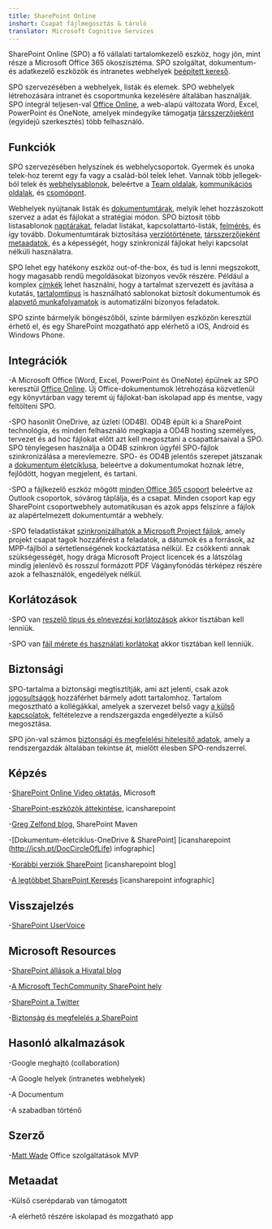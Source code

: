 ```yaml
---
title: SharePoint Online
inshort: Csapat fájlmegosztás & tároló
translator: Microsoft Cognitive Services
---
```



SharePoint Online (SPO) a fő vállalati tartalomkezelő eszköz, hogy jön, mint része a Microsoft Office 365 ökoszisztéma. SPO szolgáltat, dokumentum- és adatkezelő eszközök és intranetes webhelyek [beépített kereső](http://icsh.pt/HowToSPSearch).

SPO szervezésében a webhelyek, listák és elemek. SPO webhelyek létrehozására intranet és csoportmunka kezelésére általában használják. SPO integrál teljesen-val [Office Online](https://technet.microsoft.com/en-us/library/word-online-service-description.aspx), a web-alapú változata Word, Excel, PowerPoint és OneNote, amelyek mindegyike támogatja [társszerzőjeként](http://icsh.pt/CoAuthoring) (egyidejű szerkesztés) több felhasználó.

Funkciók
---------

SPO szervezésében helyszínek és webhelycsoportok. Gyermek és unoka telek-hoz teremt egy fa vagy a család-ból telek lehet. Vannak több jellegek-ból telek és [webhelysablonok](https://support.office.com/en-us/article/Using-templates-to-create-different-kinds-of-SharePoint-sites-449eccec-ff99-4cf3-b62e-dcfee37e8da4), beleértve a [Team oldalak](https://support.office.com/en-us/article/what-is-a-sharepoint-team-site-75545757-36c3-46a7-beed-0aaa74f0401e), [kommunikációs oldalak](https://support.office.com/en-us/article/what-is-a-sharepoint-communication-site-94a33429-e580-45c3-a090-5512a8070732), és [csomópont](https://docs.microsoft.com/en-us/sharepoint/dev/features/hub-site/hub-site-overview).

Webhelyek nyújtanak listák és [dokumentumtárak](http://icsh.pt/SPDocLibs), melyik lehet hozzászokott szervez a adat és fájlokat a stratégiai módon. SPO biztosít több listasablonok [naptárakat](https//icsh.pt/SPCalendars), feladat listákat, kapcsolattartó-listák, [felmérés](http://icsh.pt/SPSurveyIntro), és így tovább. Dokumentumtárak biztosítása [verziótörténete](http://icsh.pt/VersionHistory), [társszerzőjeként](http://icsh.pt/CoAuthoring) [metaadatok](http://icsh.pt/MetadataGuide), és a képességét, hogy szinkronizál fájlokat helyi kapcsolat nélküli használatra.

SPO lehet egy hatékony eszköz out-of-the-box, és tud is lenni megszokott, hogy magasabb rendű megoldásokat bizonyos vevők részére. Például a komplex [címkék](http://sharepointmaven.com/2-ways-to-design-sharepoint-taxonomy-for-an-organization/) lehet használni, hogy a tartalmat szervezett és javítása a kutatás, [tartalomtípus](https://technet.microsoft.com/en-us/library/cc262735.aspx) is használható sablonokat biztosít dokumentumok és [alapvető munkafolyamatok](http://sharepointmaven.com/4-things-to-do-before-creating-a-workflow-in-sharepoint-and-office-365/) is automatizálni bizonyos feladatok.

SPO szinte bármelyik böngészőből, szinte bármilyen eszközön keresztül érhető el, és egy SharePoint mozgatható app elérhető a iOS, Android és Windows Phone.

Integrációk
---------

-A Microsoft Office (Word, Excel, PowerPoint és OneNote) épülnek az SPO keresztül [Office Online](https://technet.microsoft.com/en-us/library/word-online-service-description.aspx). Új Office-dokumentumok létrehozása közvetlenül egy könyvtárban vagy teremt új fájlokat-ban iskolapad app és mentse, vagy feltölteni SPO.

-SPO hasonlít OneDrive, az üzleti (OD4B). OD4B épült ki a SharePoint technológia, és minden felhasználó megkapja a OD4B hosting személyes, tervezet és ad hoc fájlokat előtt azt kell megosztani a csapattársaival a SPO. SPO ténylegesen használja a OD4B szinkron ügyfél SPO-fájlok szinkronizálása a merevlemezre. SPO- és OD4B jelentős szerepet játszanak a [dokumentum életciklusa](http://icsh.pt/DocCircleOfLife), beleértve a dokumentumokat hoznak létre, fejlődött, hogyan megjelent, és tartani.

-SPO a fájlkezelő eszköz mögött [minden Office 365 csoport](http://icsh.pt/O365groups) beleértve az Outlook csoportok, sóvárog táplálja, és a csapat. Minden csoport kap egy SharePoint csoportwebhely automatikusan és azok apps felszínre a fájlok az alapértelmezett dokumentumtár a webhely.

-SPO feladatlistákat [szinkronizálhatók a Microsoft Project fájlok](http://icsh.pt/MPPtoSharePoint), amely projekt csapat tagok hozzáférést a feladatok, a dátumok és a források, az MPP-fájlból a sértetlenségének kockáztatása nélkül. Ez csökkenti annak szükségességét, hogy drága Microsoft Project licencek és a látszólag mindig jelenlévő és rosszul formázott PDF Vágányfonódás térképez részére azok a felhasználók, engedélyek nélkül.

Korlátozások
---------

-SPO van [reszelő típus és elnevezési korlátozások](http://icsh.pt/SPFileTypeLimits) akkor tisztában kell lenniük.

-SPO van [fájl mérete és használati korlátokat](http://icsh.pt/SPUseLimits) akkor tisztában kell lenniük.

Biztonsági
---------

SPO-tartalma a biztonsági megtisztítják, ami azt jelenti, csak azok [jogosultságok](http://icsh.pt/PermissionsInSP) hozzáférhet bármely adott tartalomhoz. Tartalom megosztható a kollégákkal, amelyek a szervezet belső vagy [a külső kapcsolatok](http://icsh.pt/ExternalSharing), feltételezve a rendszergazda engedélyezte a külső megosztása.

SPO jön-val számos [biztonsági és megfelelési hitelesítő adatok](https://blogs.technet.microsoft.com/wbaer/2017/03/13/security-and-compliance-in-sharepoint-online-and-onedrive-for-business/), amely a rendszergazdák általában tekintse át, mielőtt élesben SPO-rendszerrel.

Képzés
---------

-[SharePoint Online Video oktatás](https://support.office.com/en-us/article/SharePoint-Online-video-training-cb8ef501-84db-4427-ac77-ec2009fb8e23?ui=en-US&rs=en-US&ad=US), Microsoft

-[SharePoint-eszközök áttekintése](http://icansharepoint.com/tools), icansharepoint

-[Greg Zelfond blog](http://sharepointmaven.com/blog-sharepoint-best-practices/), SharePoint Maven

-[Dokumentum-életciklus-OneDrive & SharePoint] \[icansharepoint (http://icsh.pt/DocCircleOfLife)
    infographic\]

-[Korábbi verziók SharePoint](http://icsh.pt/VersionHistory)
    \[icansharepoint blog\]

-[A legtöbbet SharePoint
    Keresés](http://icsh.pt/HowToSPSearch) \[icansharepoint infographic\]

Visszajelzés
---------

-[SharePoint UserVoice](https://sharepoint.uservoice.com/)

Microsoft Resources
---------

-[SharePoint állások a Hivatal blog](https://blogs.office.com/en-us/sharepoint/)

-[A Microsoft TechCommunity SharePoint hely](https://techcommunity.microsoft.com/t5/SharePoint/bd-p/SharePoint_General)

-[SharePoint a Twitter](https://twitter.com/sharepoint)

-[Biztonság és megfelelés a SharePoint](https://blogs.technet.microsoft.com/wbaer/2017/03/13/security-and-compliance-in-sharepoint-online-and-onedrive-for-business/)


Hasonló alkalmazások
--------------------

-Google meghajtó (collaboration)

-A Google helyek (intranetes webhelyek)

-A Documentum

-A szabadban történő

Szerző
---------

-[Matt Wade](https://www.linkedin.com/in/thatmattwade/) Office szolgáltatások MVP

Metaadat
--------

-Külső cserépdarab van támogatott

-A elérhető részére iskolapad és mozgatható app

